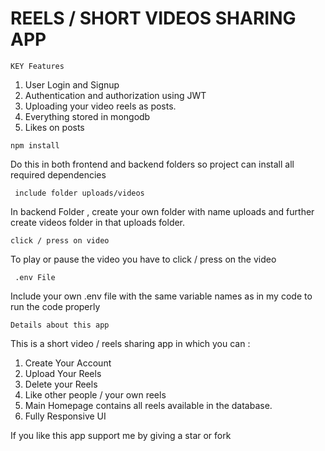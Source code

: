 # REELS / SHORT VIDEOS SHARING APP
 
`KEY Features`
 1) User Login and Signup
 2) Authentication and authorization using JWT
 3) Uploading your video reels as posts.
 4) Everything stored in mongodb
 5) Likes on posts


`npm install`

Do this in both frontend and backend folders so project can install all required dependencies

` include folder uploads/videos`

In backend Folder , create your own folder with name uploads and further create videos folder in that uploads folder.


` click / press on video `


To play or pause the video you have to click / press on the video


` .env File`

Include your own .env file with the same variable names as in my code to run the code properly


`Details about this app` 

This is a short video / reels sharing app in which you can :

1) Create Your Account
2) Upload Your Reels
3) Delete your Reels
4) Like other people / your own  reels
5) Main Homepage contains all reels available in the database.
6) Fully Responsive UI

If you like this app support me by giving a star or fork
